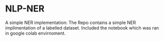 # NLP-NER
A simple NER implementation:
The Repo contains a simple NER implimentation of a labelled dataset. Included the notebook which was ran in google colab envirnoment.
